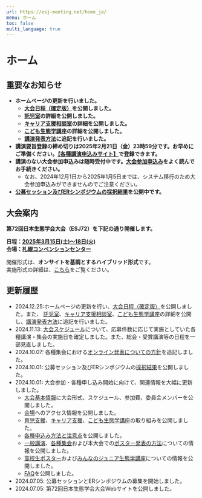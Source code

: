 ```yaml
---
url: https://esj-meeting.net/home_ja/
menu: ホーム
toc: false
multi_language: true
---
```


# ホーム

## 重要なお知らせ
- **ホームページの更新を行いました。**
    - **[大会日程（確定版）](program_ja#大会日程)を公開しました。**
	- **[託児室](childcare_ja#託児室)の詳細を公開しました。**
	- **[キャリア支援相談室](career_ja#キャリア支援相談窓口の開設について)の詳細を公開しました。**
	- **[こども生態学講座](children_ja)の詳細を公開しました。**
	- **[講演発表方法](for_presentation_ja#発表にあたって)に追記を行いました。**
- **講演要旨登録の締め切りは2025年2月21日（金）23時59分です。お早めにご準備ください。[【各種講演申込みサイト】](https://iap-jp.org/esj/conf/login.php)で登録できます。**
- **講演のない大会参加申込みは随時受付中です。[大会参加申込み](regist_information_ja#大会参加申込み)をよく読んでお手続きください。**
	- なお、2024年12月1日から2025年1月5日までは、システム移行のため大会参加申込みができませんのでご注意ください。
- **[公募セッション及びERシンポジウムの採択結果](schedule_session_ja)を公開中です。**

## 大会案内

**第72回日本生態学会大会（ESJ72）を下記の通り開催します。**

**日程：[2025年3月15日(土)〜18日(火)](basic_information_ja#スケジュール)**\
**会場：[札幌コンベンションセンター](venue_ja)**

開催形式は、**オンサイトを基調とするハイブリッド形式**です。\
実施形式の詳細は、[こちら](basic_information_ja#大会形式)をご覧ください。

## 更新履歴

-   2024.12.25:ホームページの更新を行い、[大会日程（確定版）](program_ja#大会日程)を公開しました。また、 [託児室](childcare_ja#託児室)、[キャリア支援相談室](career_ja#キャリア支援相談窓口の開設について)、[こども生態学講座](children_ja)の詳細を公開し、[講演発表方法](for_presentation_ja#発表にあたって)に追記を行いました。
-	2024.11.13: [大会スケジュール](basic_information_ja#スケジュール)について、応募件数に応じて実施としていた各種講演・集会の実施日を確定しました。また、総会・受賞講演等の日程を一部見直しました。
-	2024.10.07: 各種集会における[オンライン発表についての方針](regist_session_ja#オンライン対応について)を追記しました。
-	2024.10.01: 公募セッション及びERシンポジウムの[採択結果](schedule_session_ja)を公開しました。
-	2024.10.01: 大会参加・各種申し込み開始に向けて、関連情報を大幅に更新しました。
	- [大会基本情報](basic_information_ja)に大会形式、スケジュール、参加費、委員会メンバーを公開しました。
	- [会場](venue_ja)へのアクセス情報を公開しました。
	- [育児支援](childcare_ja)、[キャリア支援](career_ja)、[こども生態学講座](children_ja)の取り組みを公開しました。
	- [各種申込み方法と注意点](regist_information_ja)を公開しました。
	- [一般講演](regist_oral_poster_ja)、[各種集会](regist_session_ja)および本大会での[ポスター発表の方法](for_presentation_ja)についての情報を公開しました。
	- [高校生ポスター](high_school_student_ja#高校生ポスター)および[みんなのジュニア生態学講座](high_school_student_ja#みんなのジュニア生態学講座)についての情報を公開しました。
	- [FAQ](faq_ja)を公開しました。
-   2024.07.05: 公募セッションとERシンポジウムの募集を開始しました。
-   2024.07.05: 第72回日本生態学会大会Webサイトを公開しました。


